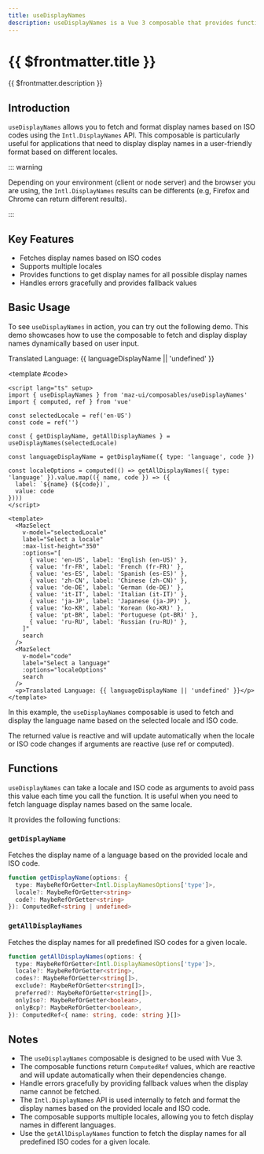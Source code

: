 ```yaml
---
title: useDisplayNames
description: useDisplayNames is a Vue 3 composable that provides functions to work with display names based on ISO codes. It leverages the Intl.DisplayNames API to fetch and format display names. This composable is useful for applications that need to display display names in a user-friendly format based on different locales.
---
```


# {{ $frontmatter.title }}

{{ $frontmatter.description }}

## Introduction

`useDisplayNames` allows you to fetch and format display names based on ISO codes using the `Intl.DisplayNames` API. This composable is particularly useful for applications that need to display display names in a user-friendly format based on different locales.

::: warning

Depending on your environment (client or node server) and the browser you are using, the `Intl.DisplayNames` results can be differents (e.g, Firefox and Chrome can return different results).

:::

## Key Features

- Fetches display names based on ISO codes
- Supports multiple locales
- Provides functions to get display names for all possible display names
- Handles errors gracefully and provides fallback values

## Basic Usage

To see `useDisplayNames` in action, you can try out the following demo. This demo showcases how to use the composable to fetch and display display names dynamically based on user input.

<ComponentDemo>
  <div class="maz-flex maz-flex-col maz-gap-4 maz-items-start">
    <MazSelect
      v-model="selectedLocale"
      label="Select a locale"
      :maxListHeight="350"
      :options="[
        { value: 'en-US', label: 'English (en-US)' },
        { value: 'fr-FR', label: 'French (fr-FR)' },
        { value: 'es-ES', label: 'Spanish (es-ES)' },
        { value: 'zh-CN', label: 'Chinese (zh-CN)' },
        { value: 'de-DE', label: 'German (de-DE)' },
        { value: 'it-IT', label: 'Italian (it-IT)' },
        { value: 'ja-JP', label: 'Japanese (ja-JP)' },
        { value: 'ko-KR', label: 'Korean (ko-KR)' },
        { value: 'pt-BR', label: 'Portuguese (pt-BR)' },
        { value: 'ru-RU', label: 'Russian (ru-RU)' },
      ]"
      search
    />
    <MazSelect
      v-model="code"
      label="Select a language"
      :options="localeOptions"
      search
    />
    <p>Translated Language: {{ languageDisplayName || 'undefined' }}</p>
  </div>

<template #code>

```vue
<script lang="ts" setup>
import { useDisplayNames } from 'maz-ui/composables/useDisplayNames'
import { computed, ref } from 'vue'

const selectedLocale = ref('en-US')
const code = ref('')

const { getDisplayName, getAllDisplayNames } = useDisplayNames(selectedLocale)

const languageDisplayName = getDisplayName({ type: 'language', code })

const localeOptions = computed(() => getAllDisplayNames({ type: 'language' }).value.map(({ name, code }) => ({
  label: `${name} (${code})`,
  value: code
})))
</script>

<template>
  <MazSelect
    v-model="selectedLocale"
    label="Select a locale"
    :max-list-height="350"
    :options="[
      { value: 'en-US', label: 'English (en-US)' },
      { value: 'fr-FR', label: 'French (fr-FR)' },
      { value: 'es-ES', label: 'Spanish (es-ES)' },
      { value: 'zh-CN', label: 'Chinese (zh-CN)' },
      { value: 'de-DE', label: 'German (de-DE)' },
      { value: 'it-IT', label: 'Italian (it-IT)' },
      { value: 'ja-JP', label: 'Japanese (ja-JP)' },
      { value: 'ko-KR', label: 'Korean (ko-KR)' },
      { value: 'pt-BR', label: 'Portuguese (pt-BR)' },
      { value: 'ru-RU', label: 'Russian (ru-RU)' },
    ]"
    search
  />
  <MazSelect
    v-model="code"
    label="Select a language"
    :options="localeOptions"
    search
  />
  <p>Translated Language: {{ languageDisplayName || 'undefined' }}</p>
</template>
```

  </template>

</ComponentDemo>

In this example, the `useDisplayNames` composable is used to fetch and display the language name based on the selected locale and ISO code.

The returned value is reactive and will update automatically when the locale or ISO code changes if arguments are reactive (use ref or computed).

## Functions

`useDisplayNames` can take a locale and ISO code as arguments to avoid pass this value each time you call the function. It is useful when you need to fetch language display names based on the same locale.

It provides the following functions:

### `getDisplayName`

Fetches the display name of a language based on the provided locale and ISO code.

```ts
function getDisplayName(options: {
  type: MaybeRefOrGetter<Intl.DisplayNamesOptions['type']>,
  locale?: MaybeRefOrGetter<string>
  code?: MaybeRefOrGetter<string>
}): ComputedRef<string | undefined>
```

### `getAllDisplayNames`

Fetches the display names for all predefined ISO codes for a given locale.

```ts
function getAllDisplayNames(options: {
  type: MaybeRefOrGetter<Intl.DisplayNamesOptions['type']>,
  locale?: MaybeRefOrGetter<string>,
  codes?: MaybeRefOrGetter<string[]>,
  exclude?: MaybeRefOrGetter<string[]>,
  preferred?: MaybeRefOrGetter<string[]>,
  onlyIso?: MaybeRefOrGetter<boolean>,
  onlyBcp?: MaybeRefOrGetter<boolean>,
}): ComputedRef<{ name: string, code: string }[]>
```

## Notes

- The `useDisplayNames` composable is designed to be used with Vue 3.
- The composable functions return `ComputedRef` values, which are reactive and will update automatically when their dependencies change.
- Handle errors gracefully by providing fallback values when the display name cannot be fetched.
- The `Intl.DisplayNames` API is used internally to fetch and format the display names based on the provided locale and ISO code.
- The composable supports multiple locales, allowing you to fetch display names in different languages.
- Use the `getAllDisplayNames` function to fetch the display names for all predefined ISO codes for a given locale.

<script lang="ts" setup>
import { ref, computed } from 'vue'
import { useDisplayNames } from 'maz-ui/composables/useDisplayNames'

const selectedLocale = ref('fr-FR')
const code = ref('')

const { getDisplayName, getAllDisplayNames } = useDisplayNames(selectedLocale)

const languageDisplayName = getDisplayName({ type: 'language', code })

const localeOptions = computed(() => getAllDisplayNames({ type: 'language' }).value.map(({ name, code }) => ({
  label: `${name} (${code})`,
  value: code
})))
</script>
